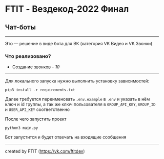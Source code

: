 # FTIT - Вездекод-2022 Финал

## Чат-боты

----

Это — решение в виде бота для ВК (категория VK Видео и VK Звонки)

### Что реализовано?  
- Создание звонков - *10*

---


Для локального запуска нужно выполнить установку зависимостей: 
```
pip3 install -r requirements.txt
```

Далее требуется переименовать ```.env.example``` в ```.env``` и указать в нём ключ и id группы, а так же ключ пользователя в ```GROUP_API_KEY```, ```GROUP_ID``` и ```USER_API_KEY``` соответственно

После чего запустить проект

```
python3 main.py
```

Бот запустится и будет отвечать на входящие сообщения

--- 
  
created by FTIT (https://vk.com/ftitdev)